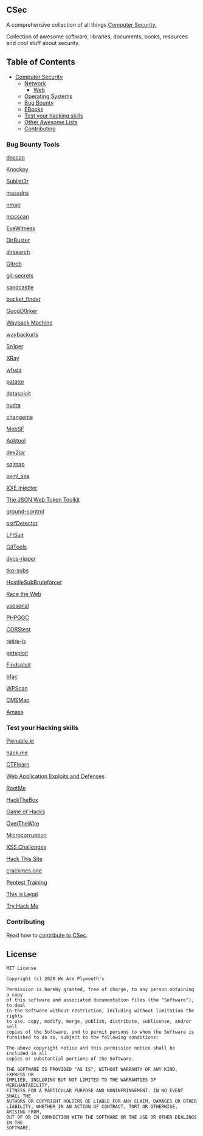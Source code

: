 ## CSec

A comprehensive collection of all things [Computer Security.](https://en.wikipedia.org/wiki/Computer_security)

Collection of awesome software, libraries, documents, books, resources and cool stuff about security.

## Table of Contents

- [Computer Security](#CSec)
  - [Network](#network)
    - [Web](#web)
  - [Operating Systems](#operating-systems)
  - [Bug Bounty](#bug-bounty-tools)
  - [EBooks](#ebooks)
  - [Test your hacking skills](#test-your-hacking-skills)
  - [Other Awesome Lists](#other-awesome-lists)
  - [Contributing](#contributing)




### Bug Bounty Tools

[dnscan](https://github.com/rbsec/dnscan)

[Knockpy](https://github.com/guelfoweb/knock)

[Sublist3r](https://github.com/aboul3la/Sublist3r)

[massdns](https://github.com/blechschmidt/massdns)

[nmap](https://nmap.org)

[masscan](https://github.com/robertdavidgraham/masscan)

[EyeWitness](https://github.com/ChrisTruncer/EyeWitness)

[DirBuster](https://sourceforge.net/projects/dirbuster/)

[dirsearch](https://github.com/maurosoria/dirsearch)

[Gitrob](https://github.com/michenriksen/gitrob)

[git-secrets](https://github.com/awslabs/git-secrets)

[sandcastle](https://github.com/yasinS/sandcastle)

[bucket_finder](https://digi.ninja/projects/bucket_finder.php)

[GoogD0rker](https://github.com/ZephrFish/GoogD0rker/)

[Wayback Machine](https://web.archive.org)

[waybackurls](https://gist.github.com/mhmdiaa/adf6bff70142e5091792841d4b372050)

[Sn1per](https://github.com/1N3/Sn1per/)

[XRay](https://github.com/evilsocket/xray)

[wfuzz](https://github.com/xmendez/wfuzz/)

[patator](https://github.com/lanjelot/patator)

[datasploit](https://github.com/DataSploit/datasploit)

[hydra](https://github.com/vanhauser-thc/thc-hydra)

[changeme](https://github.com/ztgrace/changeme)

[MobSF](https://github.com/MobSF/Mobile-Security-Framework-MobSF/ )

[Apktool](https://github.com/iBotPeaches/Apktool)

[dex2jar](https://sourceforge.net/projects/dex2jar/)

[sqlmap](http://sqlmap.org/)

[oxml_xxe](https://github.com/BuffaloWill/oxml_xxe/)

[XXE Injector](https://github.com/enjoiz/XXEinjector)

[The JSON Web Token Toolkit](https://github.com/ticarpi/jwt_tool)

[ground-control](https://github.com/jobertabma/ground-control)

[ssrfDetector](https://github.com/JacobReynolds/ssrfDetector)

[LFISuit](https://github.com/D35m0nd142/LFISuite)

[GitTools](https://github.com/internetwache/GitTools)

[dvcs-ripper](https://github.com/kost/dvcs-ripper)

[tko-subs](https://github.com/anshumanbh/tko-subs)

[HostileSubBruteforcer](https://github.com/nahamsec/HostileSubBruteforcer )

[Race the Web](https://github.com/insp3ctre/race-the-web)

[ysoserial](https://github.com/GoSecure/ysoserial)

[PHPGGC](https://github.com/ambionics/phpggc)

[CORStest](https://github.com/RUB-NDS/CORStest)

[retire-js](https://github.com/RetireJS/retire.js)

[getsploit](https://github.com/vulnersCom/getsploit)

[Findsploit](https://github.com/1N3/Findsploit)

[bfac](https://github.com/mazen160/bfac)

[WPScan](https://wpscan.org/)

[CMSMap](https://github.com/Dionach/CMSmap)

[Amass](https://github.com/OWASP/Amass)


### Test your Hacking skills

[Pwnable.kr](https://pwnable.kr/)

[hack.me](https://hack.me/)

[CTFlearn](https://ctflearn.com/)

[Web Application Exploits and Defenses ](https://google-gruyere.appspot.com/)

[RootMe](https://www.root-me.org/en/)

[HackTheBox](https://www.hackthebox.eu/)

[Game of Hacks](http://www.gameofhacks.com/)

[OverTheWire](https://overthewire.org/)

[Microcorruption](https://microcorruption.com/)

[XSS Challenges](https://xss-game.appspot.com/?utm_source...dium=email)

[Hack This Site](https://www.hackthissite.org/pages/index/index.php)

[crackmes.one](https://crackmes.one/)

[Pentest Training](https://pentest.training/)

[This is Legal](https://thisislegal.com/)

[Try Hack Me](https://tryhackme.com/)




### Contributing

Read how to [contribute to CSec](contributing.md).

## License

```
MIT License

Copyright (c) 2020 We Are Plymouth's

Permission is hereby granted, free of charge, to any person obtaining a copy
of this software and associated documentation files (the "Software"), to deal
in the Software without restriction, including without limitation the rights
to use, copy, modify, merge, publish, distribute, sublicense, and/or sell
copies of the Software, and to permit persons to whom the Software is
furnished to do so, subject to the following conditions:

The above copyright notice and this permission notice shall be included in all
copies or substantial portions of the Software.

THE SOFTWARE IS PROVIDED "AS IS", WITHOUT WARRANTY OF ANY KIND, EXPRESS OR
IMPLIED, INCLUDING BUT NOT LIMITED TO THE WARRANTIES OF MERCHANTABILITY,
FITNESS FOR A PARTICULAR PURPOSE AND NONINFRINGEMENT. IN NO EVENT SHALL THE
AUTHORS OR COPYRIGHT HOLDERS BE LIABLE FOR ANY CLAIM, DAMAGES OR OTHER
LIABILITY, WHETHER IN AN ACTION OF CONTRACT, TORT OR OTHERWISE, ARISING FROM,
OUT OF OR IN CONNECTION WITH THE SOFTWARE OR THE USE OR OTHER DEALINGS IN THE
SOFTWARE.
```
